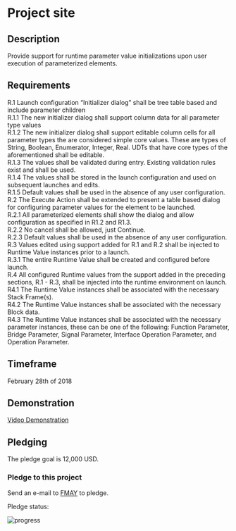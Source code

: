 # <Project Name> Project site

## Description

Provide support for runtime parameter value initializations upon user execution of parameterized elements.  

## Requirements  

R.1 Launch configuration “Initializer dialog” shall be tree table based and include parameter children  
  R.1.1 The new initializer dialog shall support column data for all parameter type values  
  R.1.2 The new initializer dialog shall support editable column cells for all parameter types the are considered simple core values.  These are types of String, Boolean, Enumerator, Integer, Real.  UDTs that have core types of the aforementioned shall be editable.  
  R.1.3 The values shall be validated during entry.  Existing validation rules exist and shall be used.  
  R.1.4 The values shall be stored in the launch configuration and used on subsequent launches and edits.  
  R.1.5 Default values shall be used in the absence of any user configuration.  
R.2 The Execute Action shall be extended to present a table based dialog for configuring parameter values for the element to be launched.  
  R.2.1 All parameterized elements shall show the dialog and allow configuration as specified in R1.2 and R1.3.  
  R.2.2 No cancel shall be allowed, just Continue.  
  R.2.3 Default values shall be used in the absence of any user configuration.  
R.3  Values edited using support added for R.1 and R.2 shall be injected to Runtime Value instances prior to a launch.  
  R.3.1 The entire Runtime Value shall be created and configured before launch.  
R.4 All configured Runtime values from the support added in the preceding sections, R.1 - R.3, shall be injected into the runtime environment on launch.  
  R4.1 The Runtime Value instances shall be associated with the necessary Stack Frame(s).  
  R4.2 The Runtime Value instances shall be associated with the necessary Block data.  
  R4.3 The Runtime Value instances shall be associated with the necessary parameter instances, these can be one of the following: Function Parameter, Bridge Parameter, Signal Parameter, Interface Operation Parameter, and Operation Parameter.  
  

## Timeframe  

February 28th of 2018 

## Demonstration  

<a id="Video Demonstration"></a>[Video Demonstration](https://youtu.be/G-vg5m--i3s)  

## Pledging

The pledge goal is 12,000 USD.

### Pledge to this project
Send an e-mail to [FMAY](mailto:travis.london@gmail.com) to pledge.  

Pledge status:  

![progress](http://progressed.io/bar/0 "progress")
 
